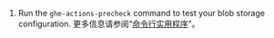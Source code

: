 1. Run the `ghe-actions-precheck` command to test your blob storage configuration. 更多信息请参阅“[命令行实用程序](/admin/configuration/configuring-your-enterprise/command-line-utilities#ghe-actions-precheck)”。
